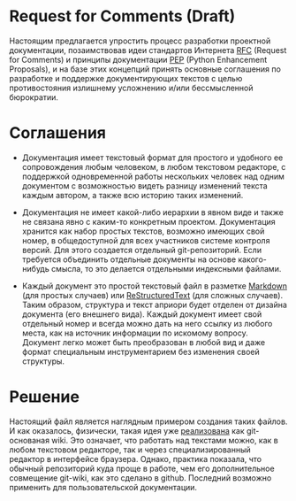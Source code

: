 Request for Comments (Draft)
============================

Настоящим предлагается упростить процесс разработки проектной документации, позаимствовав идеи стандартов Интернета [RFC][0] (Request for Comments) и принципы документации [PEP][1] (Python Enhancement Proposals), и на базе этих концепций принять основные соглашения по разработке и поддержке документирующих текстов с целью противостояния излишнему усложнению и/или бессмысленной бюрократии.

Соглашения
===========

* Документация имеет текстовый формат для простого и удобного ее сопровождения любым человеком, в любом текстовом редакторе, с поддержкой одновременной работы нескольких человек над одним документом с возможностью видеть разницу изменений текста каждым автором, а также всю историю таких изменений.

* Документация не имеет какой-либо иерархии в явном виде и также не связана явно с каким-то конкретным проектом. Документация хранится как набор простых текстов, возможно имеющих свой номер, в общедоступной для всех участников системе контроля версий. Для этого создается отдельный git-репозиторий. Если требуется объединить отдельные документы на основе какого-нибудь смысла, то это делается отдельными индексными файлами.

* Каждый документ это простой текстовый файл в разметке [Markdown][2] (для простых случаев) или [ReStructuredText][3] (для сложных случаев). Таким образом, структура и текст априори будет отделен от дизайна документа (его внешнего вида). Каждый документ имеет свой отдельный номер и всегда можно дать на него ссылку из любого места, как на источник информации по искомому вопросу. Документ легко может быть преобразован в любой вид и даже формат специальным инструментарием без изменения своей структуры.

Решение
========

Настоящий файл является наглядным примером создания таких файлов. И как оказалось, физически, такая идея уже [реализована][4] как git-основаная wiki. Это означает, что работать над текстами можно, как в любом текстовом редакторе, так и через специализированный редактор в интерфейсе браузера. Однако, практика показала, что обычный репозиторий куда проще в работе, чем его дополнительное совмещение git-wiki, как это сделано в github. Последний возможно применить для пользовательской документации.

[0]: http://ru.wikipedia.org/wiki/RFC
[1]: http://www.python.org/dev/peps/ 
[2]: http://ru.wikipedia.org/wiki/Markdown
[3]: http://ru.wikipedia.org/wiki/ReStructuredText
[4]: https://github.com/blog/699-making-github-more-open-git-backed-wikis